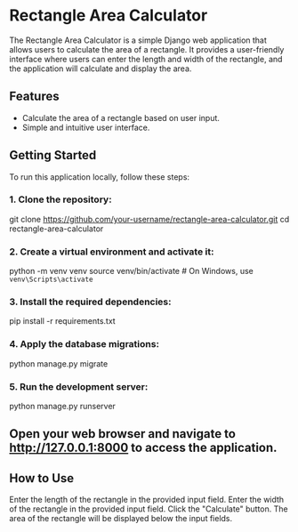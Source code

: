 # Rectangle Area Calculator

The Rectangle Area Calculator is a simple Django web application that allows users to calculate the area of a rectangle. It provides a user-friendly interface where users can enter the length and width of the rectangle, and the application will calculate and display the area.

## Features

- Calculate the area of a rectangle based on user input.
- Simple and intuitive user interface.

## Getting Started

To run this application locally, follow these steps:

### 1. Clone the repository:


git clone https://github.com/your-username/rectangle-area-calculator.git
cd rectangle-area-calculator

### 2. Create a virtual environment and activate it:


python -m venv venv
source venv/bin/activate  # On Windows, use `venv\Scripts\activate`

### 3. Install the required dependencies:


pip install -r requirements.txt


### 4. Apply the database migrations:



python manage.py migrate


### 5. Run the development server:



python manage.py runserver



## Open your web browser and navigate to http://127.0.0.1:8000 to access the application.


## How to Use

Enter the length of the rectangle in the provided input field.
Enter the width of the rectangle in the provided input field.
Click the "Calculate" button.
The area of the rectangle will be displayed below the input fields.

